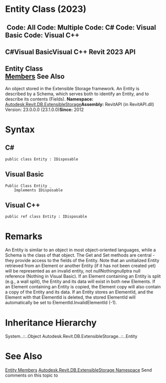 # Entity Class (2023)

﻿
 Code: All Code: Multiple Code: C# Code: Visual Basic Code: Visual C++   
---  
C#Visual BasicVisual C++
Revit 2023 API  
---  
Entity Class  
[Members](ce6988c7-4038-002c-70eb-75a38ec394b9.md "Entity Members") See Also  
---  
An object stored in the Extensible Storage framework. An Entity is described by a Schema, which serves both to identify an Entity, and to describe its contents (Fields). 
**Namespace:** [Autodesk.Revit.DB.ExtensibleStorage](79486a74-376c-9555-c873-45d5a750f051.md "Autodesk.Revit.DB.ExtensibleStorage Namespace")**Assembly:** RevitAPI (in RevitAPI.dll) Version: 23.0.0.0 (23.1.0.0)**Since:** 2012 
# Syntax
C#  
---  
```text
public class Entity : IDisposable
```
  
Visual Basic  
---  
```text
Public Class Entity _
	Implements IDisposable
```
  
Visual C++  
---  
```text
public ref class Entity : IDisposable
```
  
# Remarks
An Entity is similar to an object in most object-oriented languages, while a Schema is the class of that object. The Get and Set methods are central - they provide access to the fields of the Entity. Note that an unitialized Entity retrieved from an Element or another Entity (if it has not been created yet) will be represented as an invalid entity, not nullNothingnullptra null reference (Nothing in Visual Basic). If an Element containing an Entity is split (e.g., a wall split), the Entity and its data will exist in both new Elements. If an Element containing an Entity is copied, the Element copy will also contain a copy of the Entity and its data. If an Entity stores an ElementId, and the Element with that ElementId is deleted, the stored ElementId will automatically be set to ElementId.InvalidElementId (-1). 
# Inheritance Hierarchy
System..::..Object Autodesk.Revit.DB.ExtensibleStorage..::..Entity
# See Also
[Entity Members](ce6988c7-4038-002c-70eb-75a38ec394b9.md "Entity Members")
[Autodesk.Revit.DB.ExtensibleStorage Namespace](79486a74-376c-9555-c873-45d5a750f051.md "Autodesk.Revit.DB.ExtensibleStorage Namespace")
Send comments on this topic to 